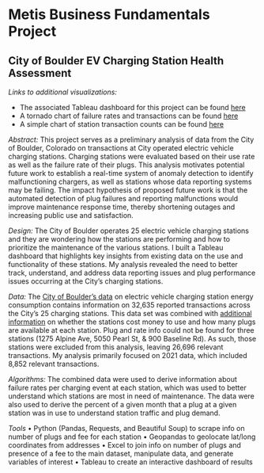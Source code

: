 # Metis Business Fundamentals Project
## City of Boulder EV Charging Station Health Assessment

*Links to additional visualizations:*
- The associated Tableau dashboard for this project can be found [here](https://public.tableau.com/views/BoulderEVChargingStations/Dashboard?:language=en-US&:display_count=n&:origin=viz_share_link)
- A tornado chart of failure rates and transactions can be found [here](https://public.tableau.com/views/EVStationTornadoChart/Tornado?:language=en-US&:display_count=n&:origin=viz_share_link)
- A simple chart of station transaction counts can be found [here](https://public.tableau.com/views/BoulderEVTransactionCount2021/NumberofTransactions?:language=en-US&:display_count=n&:origin=viz_share_link)

*Abstract:* This project serves as a preliminary analysis of data from the City of Boulder, Colorado on transactions at City operated electric vehicle charging stations. Charging stations were evaluated based on their use rate as well as the failure rate of their plugs. This analysis motivates potential future work to establish a real-time system of anomaly detection to identify malfunctioning chargers, as well as stations whose data reporting systems may be failing. The impact hypothesis of proposed future work is that the automated detection of plug failures and reporting malfunctions would improve maintenance response time, thereby shortening outages and increasing public use and satisfaction. 

*Design:* The City of Boulder operates 25 electric vehicle charging stations and they are wondering how the stations are performing and how to prioritize the maintenance of the various stations. I built a Tableau dashboard that highlights key insights from existing data on the use and functionality of these stations. My analysis revealed the need to better track, understand, and address data reporting issues and plug performance issues occurring at the City’s charging stations.

*Data:* The [City of Boulder’s data](https://open-data.bouldercolorado.gov/datasets/183adc24880b41c4be9fd6a14eb6165f_0/explore) on electric vehicle charging station energy consumption contains information on 32,635 reported transactions across the City’s 25 charging stations. This data set was combined with [additional information](https://bouldercolorado.gov/services/electric-vehicle-charging-stations#section-8319) on whether the stations cost money to use and how many plugs are available at each station. Plug and rate info could not be found for three stations (1275 Alpine Ave, 5050 Pearl St, & 900 Baseline Rd). As such, those stations were excluded from this analysis, leaving 26,696 relevant transactions. My analysis primarily focused on 2021 data, which included 8,852 relevant transactions.

*Algorithms:* The combined data were used to derive information about failure rates per charging event at each station, which was used to better understand which stations are most in need of maintenance. The data were also used to derive the percent of a given month that a plug at a given station was in use to understand station traffic and plug demand.

*Tools*
•	Python (Pandas, Requests, and Beautiful Soup) to scrape info on number of plugs and fee for each station
•	Geopandas to geolocate lat/long coordinates from addresses
•	Excel to join info on number of plugs and presence of a fee to the main dataset, manipulate data, and generate variables of interest
•	Tableau to create an interactive dashboard of results
